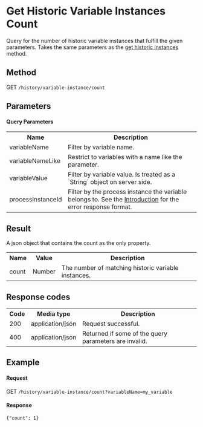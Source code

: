 Get Historic Variable Instances Count
=============

Query for the number of historic variable instances that fulfill the given parameters. 
Takes the same parameters as the <a href="#!/history/get-variable-instance-query" doc-location-highlight>get historic instances</a> method.


Method
------

GET `/history/variable-instance/count`


Parameters
----------  
  
#### Query Parameters

<table class="table table-striped">
  <tr>
    <th>Name</th>
    <th>Description</th>
  </tr>
  <tr>
    <td>variableName</td>
    <td>Filter by variable name.</td>
  </tr>
  <tr>
    <td>variableNameLike</td>
    <td>Restrict to variables with a name like the parameter.</td>
  </tr>
  <tr>
    <td>variableValue</td>
    <td>Filter by variable value. Is treated as a `String` object on server side.</td>
  </tr>
  <tr>
    <td>processInstanceId</td>
    <td>Filter by the process instance the variable belongs to. See the <a href="/api-references/rest/#!/overview/introduction">Introduction</a> for the error response format.</td>
  </tr>
</table>


Result
------

A json object that contains the count as the only property.

<table class="table table-striped">
  <tr>
    <th>Name</th>
    <th>Value</th>
    <th>Description</th>
  </tr>
  <tr>
    <td>count</td>
    <td>Number</td>
    <td>The number of matching historic variable instances.</td>
  </tr>
</table>


Response codes
--------------  

<table class="table table-striped">
  <tr>
    <th>Code</th>
    <th>Media type</th>
    <th>Description</th>
  </tr>
  <tr>
    <td>200</td>
    <td>application/json</td>
    <td>Request successful.</td>
  </tr>
  <tr>
    <td>400</td>
    <td>application/json</td>
    <td>Returned if some of the query parameters are invalid.</td>
  </tr>
</table>


Example
-------

#### Request

GET `/history/variable-instance/count?variableName=my_variable`
  
#### Response

    {"count": 1}
